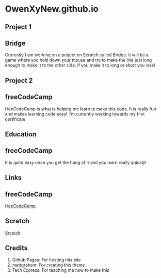 # OwenXyNew.github.io

<section>
<h1>Project 1</h1>
<h2>Bridge</h2>
<p>Currently I am working on a project on Scratch called Bridge. It will be a game where you hold down your mouse and try to make the line just long enough to make it to the other side. If you make it to long or short you lose!</p>
</section>
<section>
  <h1>Project 2</h1>
  <h2>freeCodeCamp</h2>
  <p>freeCodeCamp is what is helping me learn to make this code. It is really fun and makes learning code easy! I'm currently working towards my first certificate</p>
</section>
<section>
  <h1>Education</h1>
  <h2>freeCodeCamp</h2>
  <p>It is quite easy once you get the hang of it and you learn really quickly!</p>
</section>
<section>
<!--Come up with something below -->
  <h1>Links</h1>
  <h2>freeCodeCamp</h2>
    <a target="blank" href="https://www.freecodecamp.org">freeCodeCamp</a>
  <h2>Scratch</h2>
      <a target="_blank" href="https://scratch.mit.edu/">Scratch</a>
</section>
<section>
  <h1>Credits</h1>
    <ol>
      <li>Github Pages: For hosting this site</li>
      <li>mattgraham: For creating this theme</li>
      <li>Tech Express: For teaching me how to make this</li>
</section>
